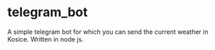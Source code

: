 # telegram_bot
A simple telegram bot for which you can send the current weather in Kosice. Written in node js.
